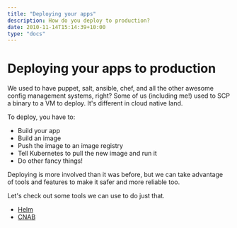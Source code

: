 ```yaml
---
title: "Deploying your apps"
description: How do you deploy to production?
date: 2010-11-14T15:14:39+10:00
type: "docs"
---
```


# Deploying your apps to production

We used to have puppet, salt, ansible, chef, and all the other awesome config management systems, right? Some of us (including me!) used to SCP a binary to a VM to deploy. It's different in cloud native land.

To deploy, you have to:

- Build your app
- Build an image
- Push the image to an image registry
- Tell Kubernetes to pull the new image and run it
- Do other fancy things!

Deploying is more involved than it was before, but we can take advantage of tools and features to make it safer and more reliable too.

Let's check out some tools we can use to do just that.

- [Helm](./helm)
- [CNAB](./cnab)